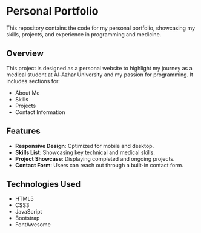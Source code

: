 # Personal Portfolio

This repository contains the code for my personal portfolio, showcasing my skills, projects, and experience in programming and medicine.

## Overview

This project is designed as a personal website to highlight my journey as a medical student at Al-Azhar University and my passion for programming. It includes sections for:

- About Me
- Skills
- Projects
- Contact Information

## Features

- **Responsive Design**: Optimized for mobile and desktop.
- **Skills List**: Showcasing key technical and medical skills.
- **Project Showcase**: Displaying completed and ongoing projects.
- **Contact Form**: Users can reach out through a built-in contact form.

## Technologies Used

- HTML5
- CSS3
- JavaScript
- Bootstrap
- FontAwesome
